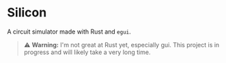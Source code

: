 # Silicon
A circuit simulator made with Rust and `egui`.
> ⚠️ **Warning:** I'm not great at Rust yet, especially gui. This project is in progress and will likely take a very long time.

